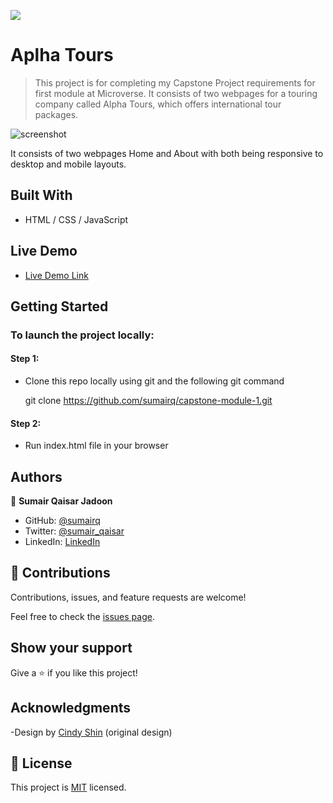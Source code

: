 ![](https://img.shields.io/badge/Microverse-blueviolet)

# Aplha Tours

> This project is for completing my Capstone Project requirements for first module at Microverse. It consists of two webpages for a touring company called Alpha Tours, which offers international tour packages.

![screenshot](https://github.com/sumairq/capstone-module-1/blob/dev/assets/images/screenshot.png?raw=true)

It consists of two webpages Home and About with both being responsive to desktop and mobile layouts.

## Built With

- HTML / CSS / JavaScript

## Live Demo

- [Live Demo Link](https://sumairq.github.io/capstone-module-1/)

## Getting Started

### To launch the project locally:

#### Step 1:
- Clone this repo locally using git and the following git command

  git clone https://github.com/sumairq/capstone-module-1.git

#### Step 2:
- Run index.html file in your browser

## Authors

👤 **Sumair Qaisar Jadoon**

- GitHub: [@sumairq](https://github.com/sumairq)
- Twitter: [@sumair_qaisar](https://twitter.com/sumair_qaisar)
- LinkedIn: [LinkedIn](https://linkedin.com/in/sumair-qaisar-jadoon-84a877164)

## 🤝 Contributions

Contributions, issues, and feature requests are welcome!

Feel free to check the [issues page](../../issues/).

## Show your support

Give a ⭐️ if you like this project!

## Acknowledgments

-Design by [Cindy Shin](https://www.behance.net/adagio07) (original design)


## 📝 License

This project is [MIT](./MIT.md) licensed.